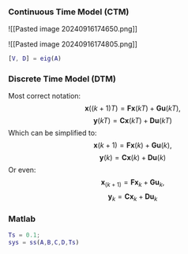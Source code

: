 ### Continuous Time Model (CTM)
![[Pasted image 20240916174650.png]]


![[Pasted image 20240916174805.png]]
```matlab
[V, D] = eig(A)
```

### Discrete Time Model (DTM)
Most correct notation:
$$\textbf{x}((k+1)T) = \textbf{Fx}(kT) + \textbf{Gu}(kT),$$
$$\textbf{y}(kT) = \textbf{Cx}(kT) + \textbf{Du}(kT)$$
Which can be simplified to:
$$\textbf{x}(k+1) = \textbf{Fx}(k) + \textbf{Gu}(k),$$
$$\textbf{y}(k) = \textbf{Cx}(k) + \textbf{Du}(k)$$
Or even:
$$\textbf{x}_{(k+1)} = \textbf{Fx}_k + \textbf{Gu}_k,$$
$$\textbf{y}_k = \textbf{Cx}_k + \textbf{Du}_k$$
### Matlab
```matlab
Ts = 0.1;
sys = ss(A,B,C,D,Ts)
```